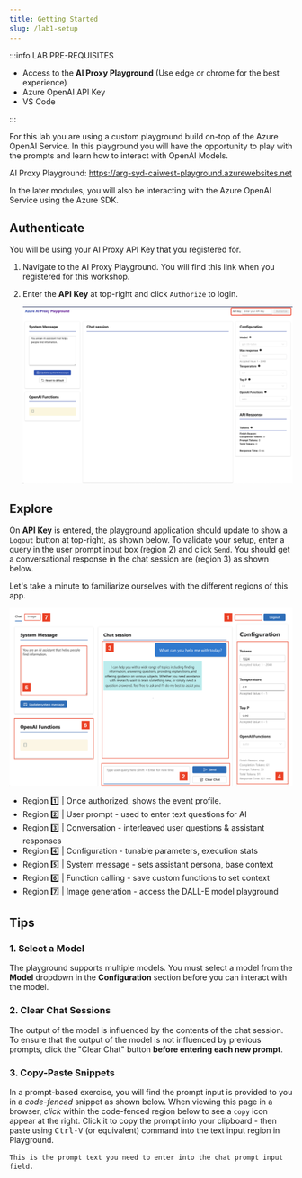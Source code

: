 ```yaml
---
title: Getting Started
slug: /lab1-setup
---
```


:::info LAB PRE-REQUISITES

- Access to the **AI Proxy Playground** (Use edge or chrome for the best experience)
- Azure OpenAI API Key
- VS Code

:::

For this lab you are using a custom playground build on-top of the Azure OpenAI Service. In this playground you will have the opportunity to play with the prompts and learn how to interact with OpenAI Models.

AI Proxy Playground: https://arg-syd-caiwest-playground.azurewebsites.net

In the later modules, you will also be interacting with the Azure OpenAI Service using the Azure SDK.

## Authenticate

You will be using your AI Proxy API Key that you registered for.

1. Navigate to the AI Proxy Playground. You will find this link when you registered for this workshop.

2. Enter the **API Key** at top-right and click `Authorize` to login.

   ![AI Tour Playground](./images/aitour-playground-chat.png)

## Explore

On **API Key** is entered, the playground application should update to show a `Logout` button at top-right, as shown below. To validate your setup, enter a query in the user prompt input box (region 2) and click `Send`. You should get a conversational response in the chat session are (region 3) as shown below.

Let's take a minute to familiarize ourselves with the different regions of this app.

![AI Tour Playground Regions](./images/aitour-playground-regions.png)

- Region 1️⃣ | Once authorized, shows the event profile.
- Region 2️⃣ | User prompt - used to enter text questions for AI
- Region 3️⃣ | Conversation - interleaved user questions & assistant responses
- Region 4️⃣ | Configuration - tunable parameters, execution stats
- Region 5️⃣ | System message - sets assistant persona, base context
- Region 6️⃣ | Function calling - save custom functions to set context
- Region 7️⃣ | Image generation - access the DALL-E model playground

## Tips

### 1. Select a Model

The playground supports multiple models. You must select a model from the **Model** dropdown in the **Configuration** section before you can interact with the model.

### 2. Clear Chat Sessions

The output of the model is influenced by the contents of the chat session. To ensure that the output of the model is not influenced by previous prompts, click the "Clear Chat" button **before entering each new prompt**.

### 3. Copy-Paste Snippets

In a prompt-based exercise, you will find the prompt input is provided to you in a _code-fenced_ snippet as shown below. When viewing this page in a browser, _click_ within the code-fenced region below to see a `copy` icon appear at the right. Click it to copy the prompt into your clipboard - then paste using <kbd>Ctrl-V</kbd> (or equivalent) command into the text input region in Playground.

```text
This is the prompt text you need to enter into the chat prompt input field.
```
